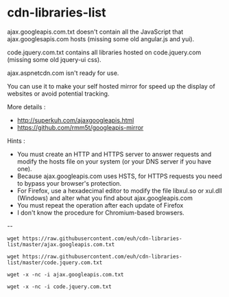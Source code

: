 # cdn-libraries-list

ajax.googleapis.com.txt doesn't contain all the JavaScript that ajax.googlesapis.com hosts (missing some old angular.js and yui).

code.jquery.com.txt contains all libraries hosted on code.jquery.com (missing some old jquery-ui css).

ajax.aspnetcdn.com isn't ready for use.

You can use it to make your self hosted mirror for speed up the display of websites or avoid potential tracking.

More details :
- http://superkuh.com/ajaxgoogleapis.html
- https://github.com/rmm5t/googleapis-mirror

Hints :
- You must create an HTTP and HTTPS server to answer requests and modify the hosts file on your system (or your DNS server if you have one).
- Because ajax.googleapis.com uses HSTS, for HTTPS requests you need to bypass your browser's protection. 
- For Firefox, use a hexadecimal editor to modify the file libxul.so or xul.dll (Windows) and alter what you find about ajax.googleapis.com
- You must repeat the operation after each update of Firefox
- I don't know the procedure for Chromium-based browsers.

--
```
wget https://raw.githubusercontent.com/euh/cdn-libraries-list/master/ajax.googleapis.com.txt

wget https://raw.githubusercontent.com/euh/cdn-libraries-list/master/code.jquery.com.txt

wget -x -nc -i ajax.googleapis.com.txt

wget -x -nc -i code.jquery.com.txt
```
